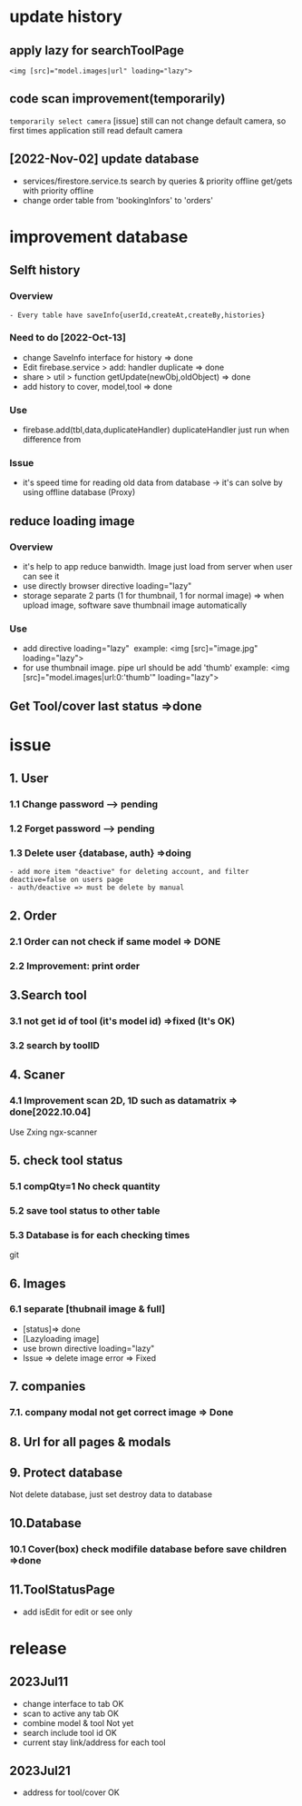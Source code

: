 # update history
## apply lazy for searchToolPage
   `<img [src]="model.images|url" loading="lazy">`
## code scan improvement(temporarily)
`temporarily select camera`
 [issue] still can not change default camera, so first times application still read default camera
## [2022-Nov-02] update database 
- services/firestore.service.ts
    search by queries & priority offline
    get/gets with priority offline
- change order table from 'bookingInfors' to 'orders'

# improvement database
## Selft history
### Overview
    - Every table have saveInfo{userId,createAt,createBy,histories}
### Need to do [2022-Oct-13]
- change SaveInfo interface for history                 => done
- Edit firebase.service > add: handler duplicate        => done
- share > util > function getUpdate(newObj,oldObject)   => done
- add history to cover, model,tool                      => done
### Use
- firebase.add(tbl,data,duplicateHandler)   duplicateHandler just run when <data> difference from <database>
### Issue
- it's speed time for reading old data from database -> it's can solve by using offline database (Proxy)

## reduce loading image
### Overview
- it's help to app reduce banwidth. Image just load from server when user can see it
- use directly browser directive loading="lazy"
- storage separate 2 parts (1 for thumbnail, 1 for normal image) => when upload image, software save thumbnail image automatically
### Use
- add directive loading="lazy" <img>
example: <img [src]="image.jpg" loading="lazy">
- for use thumbnail image. pipe url should be add 'thumb'
example: <img [src]="model.images|url:0:'thumb'" loading="lazy">

## Get Tool/cover last status =>done

# issue
## 1. User
### 1.1 Change password --> pending
### 1.2 Forget password --> pending
### 1.3 Delete user {database, auth} =>doing
    - add more item "deactive" for deleting account, and filter deactive=false on users page
    - auth/deactive => must be delete by manual

## 2. Order
### 2.1 Order can not check if same model => DONE
### 2.2 Improvement: print order

## 3.Search tool
### 3.1 not get id of tool (it's model id) =>fixed (It's OK)
### 3.2 search by toolID

## 4. Scaner
### 4.1 Improvement scan 2D, 1D such as datamatrix => done[2022.10.04]
Use Zxing ngx-scanner
## 5. check tool status
### 5.1 compQty=1 No check quantity
### 5.2 save tool status to other table
### 5.3 Database is for each checking times
git
## 6. Images
### 6.1 separate [thubnail image & full]
- [status]=> done
- [Lazyloading image]
- use brown directive loading="lazy"
- Issue => delete image error => Fixed

## 7. companies
### 7.1. company modal not get correct image => Done

## 8. Url for all pages & modals

## 9. Protect database
Not delete database, just set destroy data to database

## 10.Database
### 10.1 Cover(box) check modifile database before save children =>done

## 11.ToolStatusPage
- add isEdit for edit or see only

# release
## 2023Jul11
- change interface to tab   OK
- scan to active any tab    OK
- combine model & tool      Not yet
- search include tool id    OK
- current stay link/address for each tool

## 2023Jul21
- address for tool/cover    OK